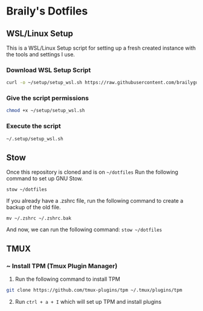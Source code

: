 # Braily's Dotfiles

## WSL/Linux Setup

This is a WSL/Linux Setup script for setting up a fresh created instance with the tools and settings I use.

### Download WSL Setup Script
```bash
curl -o ~/setup/setup_wsl.sh https://raw.githubusercontent.com/brailyguzman/dotfiles/main/scripts/setup_wsl.sh
```

### Give the script permissions

```bash
chmod +x ~/setup/setup_wsl.sh
```

### Execute the script
```bash
~/.setup/setup_wsl.sh
```

## Stow
Once this repository is cloned and is on `~/dotfiles`
Run the following command to set up GNU Stow.

`stow ~/dotfiles`

If you already have a .zshrc file, run the following command to create a backup of the old file.
```
mv ~/.zshrc ~/.zshrc.bak
```
And now, we can run the following command:
`stow ~/dotfiles`

## TMUX

### ~ Install TPM (Tmux Plugin Manager)

1. Run the following command to install TPM
```bash
git clone https://github.com/tmux-plugins/tpm ~/.tmux/plugins/tpm
```

2. Run `ctrl + a + I` which will set up TPM and install plugins
